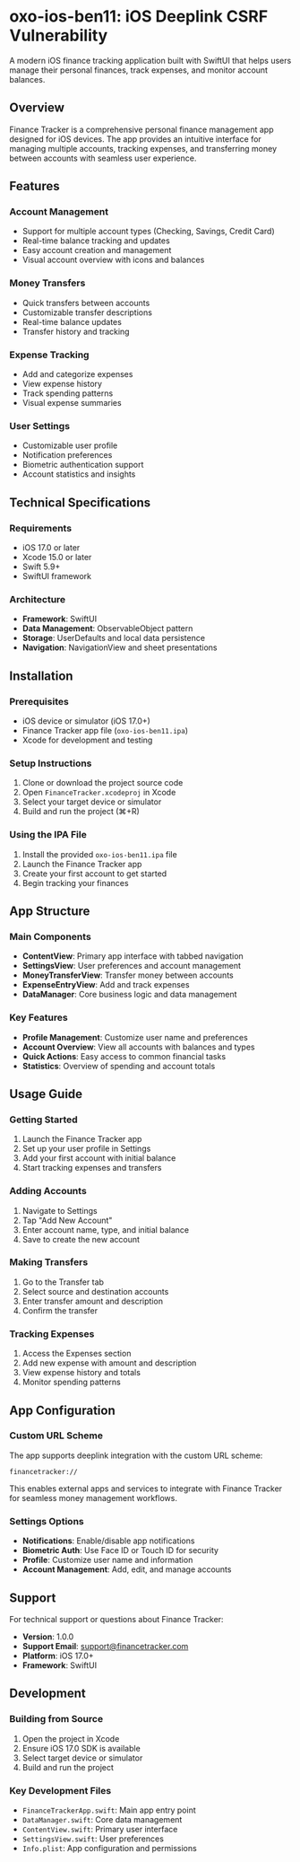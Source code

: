 # oxo-ios-ben11: iOS Deeplink CSRF Vulnerability

A modern iOS finance tracking application built with SwiftUI that helps users manage their personal finances, track expenses, and monitor account balances.

## Overview

Finance Tracker is a comprehensive personal finance management app designed for iOS devices. The app provides an intuitive interface for managing multiple accounts, tracking expenses, and transferring money between accounts with seamless user experience.

## Features

### Account Management
- Support for multiple account types (Checking, Savings, Credit Card)
- Real-time balance tracking and updates
- Easy account creation and management
- Visual account overview with icons and balances

### Money Transfers
- Quick transfers between accounts
- Customizable transfer descriptions
- Real-time balance updates
- Transfer history and tracking

### Expense Tracking
- Add and categorize expenses
- View expense history
- Track spending patterns
- Visual expense summaries

### User Settings
- Customizable user profile
- Notification preferences
- Biometric authentication support
- Account statistics and insights

## Technical Specifications

### Requirements
- iOS 17.0 or later
- Xcode 15.0 or later
- Swift 5.9+
- SwiftUI framework

### Architecture
- **Framework**: SwiftUI
- **Data Management**: ObservableObject pattern
- **Storage**: UserDefaults and local data persistence
- **Navigation**: NavigationView and sheet presentations

## Installation

### Prerequisites
- iOS device or simulator (iOS 17.0+)
- Finance Tracker app file (`oxo-ios-ben11.ipa`)
- Xcode for development and testing

### Setup Instructions
1. Clone or download the project source code
2. Open `FinanceTracker.xcodeproj` in Xcode
3. Select your target device or simulator
4. Build and run the project (⌘+R)

### Using the IPA File
1. Install the provided `oxo-ios-ben11.ipa` file
2. Launch the Finance Tracker app
3. Create your first account to get started
4. Begin tracking your finances

## App Structure

### Main Components
- **ContentView**: Primary app interface with tabbed navigation
- **SettingsView**: User preferences and account management
- **MoneyTransferView**: Transfer money between accounts
- **ExpenseEntryView**: Add and track expenses
- **DataManager**: Core business logic and data management

### Key Features
- **Profile Management**: Customize user name and preferences
- **Account Overview**: View all accounts with balances and types
- **Quick Actions**: Easy access to common financial tasks
- **Statistics**: Overview of spending and account totals

## Usage Guide

### Getting Started
1. Launch the Finance Tracker app
2. Set up your user profile in Settings
3. Add your first account with initial balance
4. Start tracking expenses and transfers

### Adding Accounts
1. Navigate to Settings
2. Tap "Add New Account" 
3. Enter account name, type, and initial balance
4. Save to create the new account

### Making Transfers
1. Go to the Transfer tab
2. Select source and destination accounts
3. Enter transfer amount and description
4. Confirm the transfer

### Tracking Expenses
1. Access the Expenses section
2. Add new expense with amount and description
3. View expense history and totals
4. Monitor spending patterns

## App Configuration

### Custom URL Scheme
The app supports deeplink integration with the custom URL scheme:
```
financetracker://
```

This enables external apps and services to integrate with Finance Tracker for seamless money management workflows.

### Settings Options
- **Notifications**: Enable/disable app notifications
- **Biometric Auth**: Use Face ID or Touch ID for security
- **Profile**: Customize user name and information
- **Account Management**: Add, edit, and manage accounts

## Support

For technical support or questions about Finance Tracker:

- **Version**: 1.0.0
- **Support Email**: support@financetracker.com
- **Platform**: iOS 17.0+
- **Framework**: SwiftUI

## Development

### Building from Source
1. Open the project in Xcode
2. Ensure iOS 17.0 SDK is available
3. Select target device or simulator
4. Build and run the project

### Key Development Files
- `FinanceTrackerApp.swift`: Main app entry point
- `DataManager.swift`: Core data management
- `ContentView.swift`: Primary user interface
- `SettingsView.swift`: User preferences
- `Info.plist`: App configuration and permissions

